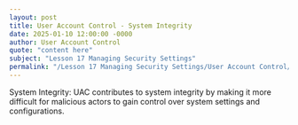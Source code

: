 ```yaml
---
layout: post
title: User Account Control - System Integrity
date: 2025-01-10 12:00:00 -0000
author: User Account Control
quote: "content here"
subject: "Lesson 17 Managing Security Settings"
permalink: "/Lesson 17 Managing Security Settings/User Account Control/User Account Control - System Integrity"
---
```


System Integrity: UAC contributes to system integrity by making it more difficult for malicious actors to gain control over system settings and configurations.
